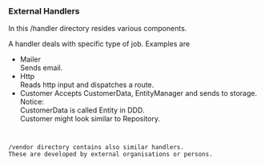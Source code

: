 ### External Handlers

In this /handler directory resides various components.  

A handler deals with specific type of job.
Examples are 
   + Mailer   
   Sends email.
   + Http  
   Reads http input and dispatches a route.
   + Customer 
   Accepts CustomerData, EntityManager and sends to storage.  
   Notice:  
   CustomerData is called Entity in DDD.   
   Customer might look similar to Repository.
   ```


/vendor directory contains also similar handlers.  
These are developed by external organisations or persons.